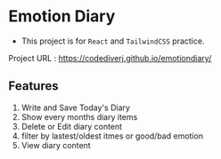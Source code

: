 # Emotion Diary

- This project is for `React` and `TailwindCSS` practice.

Project URL : https://codediverj.github.io/emotiondiary/

## Features

1. Write and Save Today's Diary
2. Show every months diary items
3. Delete or Edit diary content
4. filter by lastest/oldest itmes or good/bad emotion
5. View diary content

